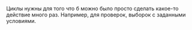 Циклы нужны для того что б можно было просто сделать какое-то действие много раз. Например, для проверок, выборок с заданными условиями. 